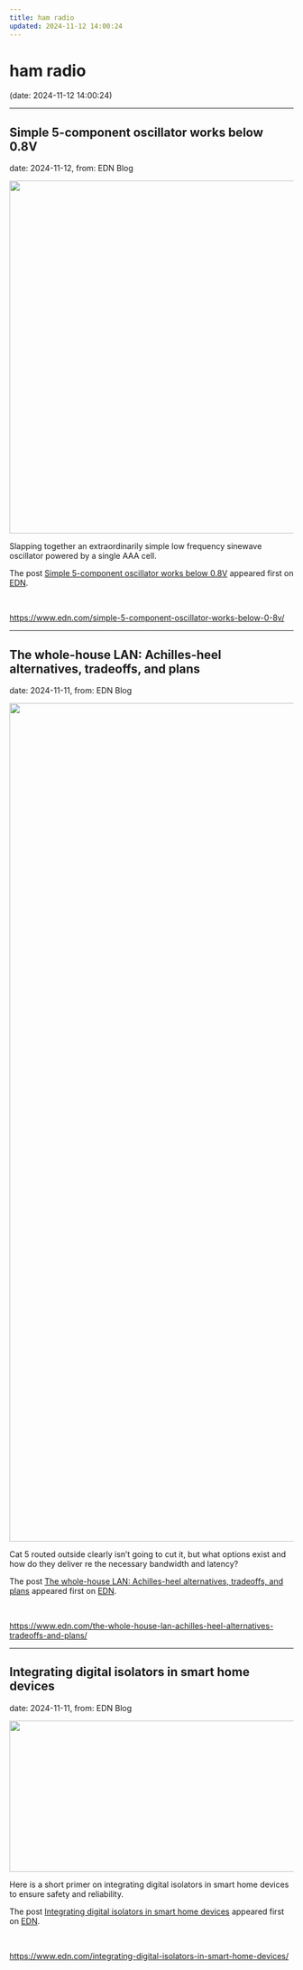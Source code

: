 ```yaml
---
title: ham radio
updated: 2024-11-12 14:00:24
---
```


# ham radio

(date: 2024-11-12 14:00:24)

---

## Simple 5-component oscillator works below 0.8V

date: 2024-11-12, from: EDN Blog

<img width="1064" height="626" src="https://www.edn.com/wp-content/uploads/Peltzoscillator_Figure2.png?fit=1064%2C626" class="webfeedsFeaturedVisual wp-post-image" alt="" style="display: block; margin-bottom: 5px; clear:both;max-width: 100%;" link_thumbnail="" decoding="async" fetchpriority="high" srcset="https://www.edn.com/wp-content/uploads/Peltzoscillator_Figure2.png?w=1064 1064w, https://www.edn.com/wp-content/uploads/Peltzoscillator_Figure2.png?w=300 300w, https://www.edn.com/wp-content/uploads/Peltzoscillator_Figure2.png?w=768 768w, https://www.edn.com/wp-content/uploads/Peltzoscillator_Figure2.png?w=1024 1024w" sizes="(max-width: 1064px) 100vw, 1064px" /><p>Slapping together an extraordinarily simple low frequency sinewave oscillator powered by a single AAA cell. </p>
<p>The post <a href="https://www.edn.com/simple-5-component-oscillator-works-below-0-8v/" data-wpel-link="internal">Simple 5-component oscillator works below 0.8V</a> appeared first on <a href="https://www.edn.com" data-wpel-link="internal">EDN</a>.</p>
 

<br> 

<https://www.edn.com/simple-5-component-oscillator-works-below-0-8v/>

---

## The whole-house LAN: Achilles-heel alternatives, tradeoffs, and plans

date: 2024-11-11, from: EDN Blog

<img width="2266" height="1488" src="https://www.edn.com/wp-content/uploads/Thunderstorm.png?fit=2266%2C1488" class="webfeedsFeaturedVisual wp-post-image" alt="" style="display: block; margin-bottom: 5px; clear:both;max-width: 100%;" link_thumbnail="" decoding="async" loading="lazy" srcset="https://www.edn.com/wp-content/uploads/Thunderstorm.png?w=2266 2266w, https://www.edn.com/wp-content/uploads/Thunderstorm.png?w=300 300w, https://www.edn.com/wp-content/uploads/Thunderstorm.png?w=768 768w, https://www.edn.com/wp-content/uploads/Thunderstorm.png?w=1024 1024w, https://www.edn.com/wp-content/uploads/Thunderstorm.png?w=1536 1536w, https://www.edn.com/wp-content/uploads/Thunderstorm.png?w=2048 2048w, https://www.edn.com/wp-content/uploads/Thunderstorm.png?w=1900 1900w" sizes="(max-width: 2266px) 100vw, 2266px" /><p>Cat 5 routed outside clearly isn’t going to cut it, but what options exist and how do they deliver re the necessary bandwidth and latency?</p>
<p>The post <a href="https://www.edn.com/the-whole-house-lan-achilles-heel-alternatives-tradeoffs-and-plans/" data-wpel-link="internal">The whole-house LAN: Achilles-heel alternatives, tradeoffs, and plans</a> appeared first on <a href="https://www.edn.com" data-wpel-link="internal">EDN</a>.</p>
 

<br> 

<https://www.edn.com/the-whole-house-lan-achilles-heel-alternatives-tradeoffs-and-plans/>

---

## Integrating digital isolators in smart home devices

date: 2024-11-11, from: EDN Blog

<img width="1038" height="268" src="https://www.edn.com/wp-content/uploads/Fig-4-Capacitive-isolation-offers-key-.png?fit=1038%2C268" class="webfeedsFeaturedVisual wp-post-image" alt="" style="display: block; margin-bottom: 5px; clear:both;max-width: 100%;" link_thumbnail="" decoding="async" loading="lazy" srcset="https://www.edn.com/wp-content/uploads/Fig-4-Capacitive-isolation-offers-key-.png?w=1038 1038w, https://www.edn.com/wp-content/uploads/Fig-4-Capacitive-isolation-offers-key-.png?w=300 300w, https://www.edn.com/wp-content/uploads/Fig-4-Capacitive-isolation-offers-key-.png?w=768 768w, https://www.edn.com/wp-content/uploads/Fig-4-Capacitive-isolation-offers-key-.png?w=1024 1024w" sizes="(max-width: 1038px) 100vw, 1038px" /><p>Here is a short primer on integrating digital isolators in smart home devices to ensure safety and reliability.</p>
<p>The post <a href="https://www.edn.com/integrating-digital-isolators-in-smart-home-devices/" data-wpel-link="internal">Integrating digital isolators in smart home devices</a> appeared first on <a href="https://www.edn.com" data-wpel-link="internal">EDN</a>.</p>
 

<br> 

<https://www.edn.com/integrating-digital-isolators-in-smart-home-devices/>

